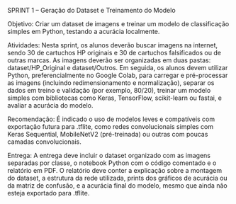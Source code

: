 SPRINT 1 – Geração do Dataset e Treinamento do Modelo

Objetivo: Criar um dataset de imagens e treinar um modelo de classificação simples em Python, testando a acurácia localmente.

Atividades: Nesta sprint, os alunos deverão buscar imagens na internet, sendo 30 de cartuchos HP originais e 30 de cartuchos falsificados ou de outras marcas. As imagens deverão ser organizadas em duas pastas: dataset/HP_Original e dataset/Outros. Em seguida, os alunos devem utilizar Python, preferencialmente no Google Colab, para carregar e pré-processar as imagens (incluindo redimensionamento e normalização), separar os dados em treino e validação (por exemplo, 80/20), treinar um modelo simples com bibliotecas como Keras, TensorFlow, scikit-learn ou fastai, e avaliar a acurácia do modelo.

Recomendação: É indicado o uso de modelos leves e compatíveis com exportação futura para .tflite, como redes convolucionais simples com Keras Sequential, MobileNetV2 (pré-treinada) ou outras com poucas camadas convolucionais.

Entrega: A entrega deve incluir o dataset organizado com as imagens separadas por classe, o notebook Python com o código comentado e o relatório em PDF. O relatório deve conter a explicação sobre a montagem do dataset, a estrutura da rede utilizada, prints dos gráficos de acurácia ou da matriz de confusão, e a acurácia final do modelo, mesmo que ainda não esteja exportado para .tflite.